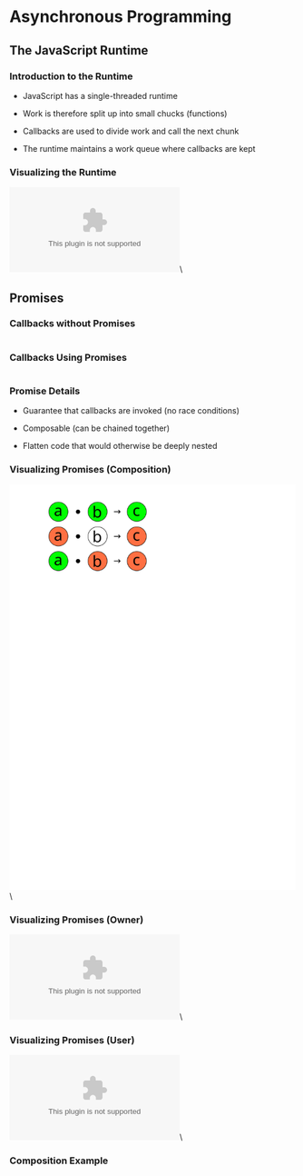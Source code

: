 # Asynchronous Programming

## The JavaScript Runtime

### Introduction to the Runtime

  * JavaScript has a single-threaded runtime

  * Work is therefore split up into small chucks (functions)

  * Callbacks are used to divide work and call the next chunk

  * The runtime maintains a work queue where callbacks are kept

### Visualizing the Runtime

![The JavaScript Event Loop](../../diagrams/js/runtime.dot)\
<!-- Placeholder -->

## Promises

### Callbacks without Promises

~~~ {.javascript insert="../../src/examples/js/promise.js" token="without"}
~~~

### Callbacks Using Promises

~~~ {.javascript insert="../../src/examples/js/promise.js" token="with"}
~~~

### Promise Details

  * Guarantee that callbacks are invoked (no race conditions)

  * Composable (can be chained together)

  * Flatten code that would otherwise be deeply nested

### Visualizing Promises (Composition)

![](../../diagrams/js/promise-compose.svg)\
<!-- After diagram placeholder -->

### Visualizing Promises (Owner)

![](../../diagrams/js/promise-owner.dot)\
<!-- After diagram placeholder -->

### Visualizing Promises (User)

![](../../diagrams/js/promise-user.dot)\
<!-- After diagram placeholder -->

### Composition Example

~~~ {.javascript insert="../../src/spec/promise.spec.js" token="chain"}
~~~
